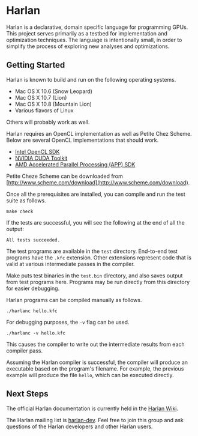 Harlan
==========

Harlan is a declarative, domain specific language for programming
GPUs. This project serves primarily as a testbed for implementation
and optimization techniques. The language is intentionally small, in
order to simplify the process of exploring new analyses and
optimizations.

Getting Started
----------

Harlan is known to build and run on the following operating systems.
* Mac OS X 10.6 (Snow Leopard)
* Mac OS X 10.7 (Lion)
* Mac OS X 10.8 (Mountain Lion)
* Various flavors of Linux

Others will probably work as well.

Harlan requires an OpenCL implementation as well as Petite Chez
Scheme. Below are several OpenCL implementations that should work.

* [Intel OpenCL SDK](http://software.intel.com/en-us/vcsource/tools/opencl-sdk)
* [NVIDIA CUDA Toolkit](http://developer.nvidia.com/cuda-toolkit)
* [AMD Accelerated Parallel Processing (APP) SDK](http://developer.amd.com/SDKS/AMDAPPSDK/Pages/default.aspx)

Petite Cheze Scheme can be downloaded from
[http://www.scheme.com/download](http://www.scheme.com/download).

Once all the prerequisites are installed, you can compile and run the
test suite as follows.

    make check

If the tests are successful, you will see the following at the end of
all the output:

    All tests succeeded.

The test programs are available in the `test` directory. End-to-end
test programs have the `.kfc` extension. Other extensions represent
code that is valid at various intermediate passes in the compiler.

Make puts test binaries in the `test.bin` directory, and also saves
output from test programs here. Programs may be run directly from this
directory for easier debugging.

Harlan programs can be compiled manually as follows.

    ./harlanc hello.kfc

For debugging purposes, the `-v` flag can be used.

    ./harlanc -v hello.kfc

This causes the compiler to write out the intermediate results from
each compiler pass.

Assuming the Harlan compiler is successful, the compiler will produce
an executable based on the program's filename. For example, the
previous example will produce the file `hello`, which can be executed
directly.

Next Steps
----------

The official Harlan documentation is currently held in the [Harlan Wiki].

The Harlan mailing list is [harlan-dev]. Feel free to join this group
and ask questions of the Harlan developers and other Harlan users.


[Harlan Wiki]: https://github.com/eholk/harlan/wiki
[harlan-dev]: https://groups.google.com/forum/#!forum/harlan-dev

